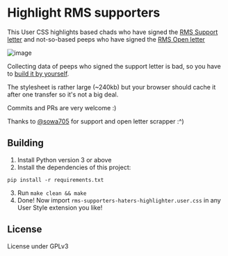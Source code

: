 # Highlight RMS supporters

This User CSS highlights based chads who have signed the [RMS Support letter](https://github.com/rms-support-letter/rms-support-letter.github.io)
and not-so-based peeps who have signed the [RMS Open letter](https://github.com/rms-open-letter/rms-open-letter.github.io)

![image](https://user-images.githubusercontent.com/6745157/112768316-36f23f00-9024-11eb-84cd-ccd598ed20fc.png)

Collecting data of peeps who signed the support letter is bad, so you have to [build it by yourself](#building).

The stylesheet is rather large (~240kb) but your browser should cache it after one transfer so it's not a big deal.

Commits and PRs are very welcome :)

Thanks to [@sowa705](https://github.com/sowa705) for support and open letter scrapper :^)

## Building

1. Install Python version 3 or above
2. Install the dependencies of this project:

`pip install -r requirements.txt`

3. Run `make clean && make`
4. Done! Now import `rms-supporters-haters-highlighter.user.css` in any User Style extension you like!

## License

License under GPLv3 
